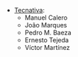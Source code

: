 - [Tecnativa](https://www.tecnativa.com):
  - Manuel Calero
  - João Marques
  - Pedro M. Baeza
  - Ernesto Tejeda
  - Víctor Martínez
